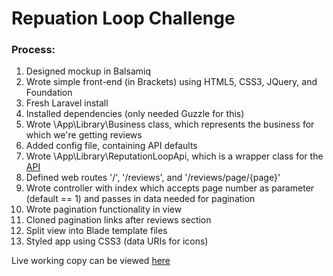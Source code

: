 # Repuation Loop Challenge

### Process:

1. Designed mockup in Balsamiq
2. Wrote simple front-end (in Brackets) using HTML5, CSS3, JQuery, and Foundation
3. Fresh Laravel install
4. Installed dependencies (only needed Guzzle for this)
5. Wrote \App\Library\Business class, which represents the business for which we're getting reviews
6. Added config file, containing API defaults
7. Wrote \App\Library\ReputationLoopApi, which is a wrapper class for the [API](http://test.localfeedbackloop.com/api?apiKey=61067f81f8cf7e4a1f673cd230216112&noOfReviews=10&internal=1&yelp=1&google=1&offset=50&threshold=1)
8. Defined web routes '/', '/reviews', and '/reviews/page/{page}'
10. Wrote controller with index which accepts page number as parameter (default == 1) and passes in data needed for pagination
11. Wrote pagination functionality in view
12. Cloned pagination links after reviews section
12. Split view into Blade template files
13. Styled app using CSS3 (data URIs for icons)

Live working copy can be viewed [here](http://bmaynard.tigrimigri.com/)
